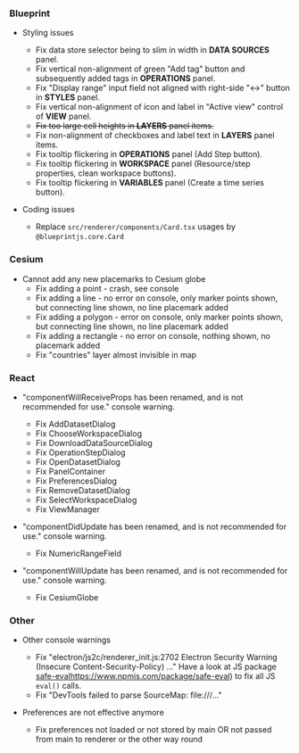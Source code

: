 ### Blueprint

- Styling issues
  * Fix data store selector being to slim in width in **DATA SOURCES** panel.
  * Fix vertical non-alignment of green "Add tag" button and subsequently added tags in **OPERATIONS** panel.
  * Fix "Display range" input field not aligned with right-side "<->" button in **STYLES** panel. 
  * Fix vertical non-alignment of icon and label in "Active view" control of **VIEW** panel.
  * ~~Fix too large cell heights in **LAYERS** panel items.~~
  * Fix non-alignment of checkboxes and label text in **LAYERS** panel items.
  * Fix tooltip flickering in **OPERATIONS** panel (Add Step button).
  * Fix tooltip flickering in **WORKSPACE** panel (Resource/step properties, clean workspace buttons).
  * Fix tooltip flickering in **VARIABLES** panel (Create a time series button).
 
- Coding issues
  * Replace `src/renderer/components/Card.tsx` usages by `@blueprintjs.core.Card`

### Cesium

- Cannot add any new placemarks to Cesium globe
  * Fix adding a point - crash, see console
  * Fix adding a line - no error on console, only marker points shown, but connecting line shown, no line placemark added
  * Fix adding a polygon - error on console, only marker points shown, but connecting line shown, no line placemark added
  * Fix adding a rectangle - no error on console, nothing shown, no placemark added
  * Fix "countries" layer almost invisible in map

### React

- "componentWillReceiveProps has been renamed, and is not recommended for use." console warning.
  * Fix AddDatasetDialog
  * Fix ChooseWorkspaceDialog
  * Fix DownloadDataSourceDialog
  * Fix OperationStepDialog
  * Fix OpenDatasetDialog
  * Fix PanelContainer
  * Fix PreferencesDialog
  * Fix RemoveDatasetDialog
  * Fix SelectWorkspaceDialog
  * Fix ViewManager  
  
- "componentDidUpdate has been renamed, and is not recommended for use." console warning.
  * Fix NumericRangeField

- "componentWillUpdate has been renamed, and is not recommended for use." console warning.
  * Fix CesiumGlobe


### Other

- Other console warnings
  * Fix "electron/js2c/renderer_init.js:2702 Electron Security Warning (Insecure Content-Security-Policy) ..."
    Have a look at JS package [safe-eval]()https://www.npmjs.com/package/safe-eval) to fix all JS `eval()` calls.
  * Fix "DevTools failed to parse SourceMap: file:///..."
  
- Preferences are not effective anymore
  * Fix preferences not loaded or not stored by main OR not passed from main to renderer or the other way round

  
